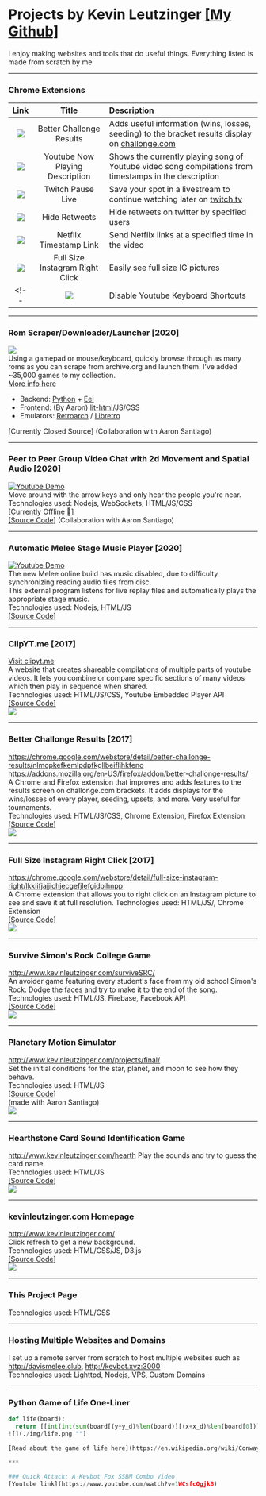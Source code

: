 # Projects by Kevin Leutzinger [[My Github]](https://github.com/kleutzinger/)  
I enjoy making websites and tools that do useful things. Everything listed is made from scratch by me.
***  

### Chrome Extensions

| **Link**        | **Title**           |  **Description** |
| :-------------: |:----------------------:| :-----|
| <a href="https://chrome.google.com/webstore/detail/better-challonge-results/nlmopkefkemlpdpfkgllbeifljhkfeno"><img class="icon" src="./img/crx6.png"></img></a>      | Better Challonge Results       | Adds useful information (wins, losses, seeding) to the bracket results display on [challonge.com](http://challonge.com)  |
| <a href="https://chrome.google.com/webstore/detail/youtube-now-playing-descr/cclaiidhllljekopicenflhhkdkckkbl"><img class="icon" src="./img/crx1.png"></img></a>| Youtube Now Playing Description | Shows the currently playing song of Youtube video song compilations from timestamps in the description |
| <a href="https://chrome.google.com/webstore/detail/twitch-pause-resume-live/bfgebolngkajgakbhhfdhgdldmjmiebe"><img class="icon" src="./img/twitch.png"></img></a>      | Twitch Pause Live       | Save your spot in a livestream to continue watching later on [twitch.tv](http://twitch.tv)  |
| <a href="https://chrome.google.com/webstore/detail/hide-retweets/iehhaigbokpilpilegajanpckfgbegdm"><img class="icon" src="./img/crx2.png"></img></a>| Hide Retweets       |   Hide retweets on twitter by specified users |
| <a href="https://chrome.google.com/webstore/detail/netflix-timestamp-link/nfamdnmnodndjpnfnlebmconoildihib"><img class="icon" src="./img/crx3.png"></img></a>      | Netflix Timestamp Link        | Send Netflix links at a specified time in the video   |
| <a href="https://github.com/kleutzinger/instagram-fullsize"><img class="icon" src="./img/crx5.png"></img></a>      | Full Size Instagram Right Click       | Easily see full size IG pictures  |  
<!-- | <a href="https://chrome.google.com/webstore/detail/youtube-disable-keyboard/aahkpmpmpjbmjaanknmnamdbodbgdape"><img class="icon" src="./img/crx4.png"></img></a>      | Disable Youtube Keyboard Shortcuts        | Prevents keyboard controls on videos   | -->

***  

### Rom Scraper/Downloader/Launcher [2020]  
![](./img/rombrowser.png "")  
Using a gamepad or mouse/keyboard, quickly browse through as many roms as you can scrape from archive.org and launch them.
I've added ~35,000 games to my collection.  
[More info here](https://kevbot.xyz/download/well-help.html)  
  - Backend: [Python](https://www.python.org/downloads/) + [Eel](https://github.com/samuelhwilliams/Eel)  
  - Frontend:  (By Aaron)  [lit-html](https://lit-html.polymer-project.org/)/JS/CSS  
  - Emulators: [Retroarch](https://www.retroarch.com/) / [Libretro](https://www.libretro.com/)  

[Currently Closed Source] (Collaboration with Aaron Santiago)  
<!-- [[Source Code]](https://github.com/kleutzinger/clipyt.me)   -->

***  

### Peer to Peer Group Video Chat with 2d Movement and Spatial Audio [2020]  
[![Youtube Demo](./img/lounge.jpg)](https://www.youtube.com/watch?v=o3WlqJb2VDQ "Youtube Demo")  
Move around with the arrow keys and only hear the people you're near.  
Technologies used: Nodejs, WebSockets, HTML/JS/CSS  
[Currently Offline 🙁]  
[[Source Code]](https://github.com/kleutzinger/the-lounge/) (Collaboration with Aaron Santiago)  

***  

### Automatic Melee Stage Music Player [2020]  
[![Youtube Demo](./img/music.jpg)](https://www.youtube.com/watch?v=l6pDUrRTPew "Youtube Demo")  
The new Melee online build has music disabled, due to difficulty synchronizing reading audio files from disc.  
This external program listens for live replay files and automatically plays the appropriate stage music.  
Technologies used: Nodejs, HTML/JS  
[[Source Code]](https://github.com/kleutzinger/clipyt.me)  
<!-- ![](./img/yt2.png "")   -->

***  

### ClipYT.me [2017]  
[Visit clipyt.me](http://clipyt.me/#VQBbHzypBro+71+79+VQBbHzypBro+140+146+pZwvLFhYUL0+129+133+hGY44DIQb-A+81+92+MdcuaeYV9oM+164+177+IydCCUfPDLE+11+34+Interesting_Videos)  
A website that creates shareable compilations of multiple parts of youtube videos. It lets you combine or compare specific sections of many videos which then play in sequence when shared.  
Technologies used: HTML/JS/CSS, Youtube Embedded Player API  
[[Source Code]](https://github.com/kleutzinger/clipyt.me)  
![](./img/yt2.png "")  

***  

### Better Challonge Results  [2017]
https://chrome.google.com/webstore/detail/better-challonge-results/nlmopkefkemlpdpfkgllbeifljhkfeno  
https://addons.mozilla.org/en-US/firefox/addon/better-challonge-results/  
A Chrome and Firefox extension that improves and adds features to the results screen on challonge.com brackets. It adds displays for the wins/losses of every player, seeding, upsets, and more. Very useful for tournaments.  
Technologies used: HTML/JS/CSS, Chrome Extension, Firefox Extension    
[[Source Code]](https://github.com/kleutzinger/better-challonge)  
![](./img/challonge.png "")  

***  

### Full Size Instagram Right Click  [2017]
https://chrome.google.com/webstore/detail/full-size-instagram-right/lkkiifjajjichjecgefjlefgidpihnpp  
A Chrome extension that allows you to right click on an Instagram picture to see and save it at full resolution.
Technologies used: HTML/JS/, Chrome Extension  
[[Source Code]](https://github.com/kleutzinger/instagram-fullsize)  
![](./img/insta.png "")  

***  

### Survive Simon's Rock College Game  
http://www.kevinleutzinger.com/surviveSRC/  
An avoider game featuring every student's face from my old school Simon's Rock. Dodge the faces and try to make it to the end of the song.  
Technologies used: HTML/JS, Firebase, Facebook API  
[[Source Code]](https://github.com/kleutzinger/kleutzinger.github.io/tree/master/surviveSRC)  
![](./img/src.png "")

***

### Planetary Motion Simulator  
http://www.kevinleutzinger.com/projects/final/  
Set the initial conditions for the star, planet, and moon to see how they behave.  
Technologies used: HTML/JS  
[[Source Code]](https://github.com/kleutzinger/kleutzinger.github.io/tree/master/projects/final)  
(made with Aaron Santiago)  
![](./img/planet.png "")  

***

### Hearthstone Card Sound Identification Game  
http://www.kevinleutzinger.com/hearth
Play the sounds and try to guess the card name.  
Technologies used: HTML/JS  
[[Source Code]](https://github.com/kleutzinger/kleutzinger.github.io/tree/master/hearth)  
![](./img/hs.png "")  

***

### kevinleutzinger.com Homepage  
http://www.kevinleutzinger.com/  
Click refresh to get a new background.  
Technologies used: HTML/CSS/JS, D3.js  
[[Source Code]](https://github.com/kleutzinger/kleutzinger.github.io/blob/master/index.html)  
![](./img/kevinleutzinger.png "")  

***

### This Project Page  
Technologies used: HTML/CSS  

***

### Hosting Multiple Websites and Domains  
I set up a remote server from scratch to host multiple websites such as http://davismelee.club, http://kevbot.xyz:3000  
Technologies used: Lighttpd, Nodejs, VPS, Custom Domains

***

### Python Game of Life One-Liner
```python
def life(board):
  return [[int(int(sum(board[(y+y_d)%len(board)][(x+x_d)%len(board[0])] for y_d in range(-1,2) for x_d in range(-1,2)))+val*9 in (3,12,13)) for x, val  in enumerate(row)] for y, row in enumerate(board)]```
![](./img/life.png "")

[Read about the game of life here](https://en.wikipedia.org/wiki/Conway%27s_Game_of_Life)  

***

### Quick Attack: A Kevbot Fox SSBM Combo Video
[Youtube link](https://www.youtube.com/watch?v=1WCsfcQgjk8)
